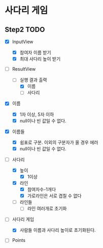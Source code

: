 # 사다리 게임

## Step2 TODO
- [X] InputView
  - [X] 참여자 이름 받기
  - [X] 최대 사다리 높이 받기  

- [ ] ResultView
  - [ ] 실행 결과 출력
    - [X] 이름
    - [ ] 사다리

- [X] 이름
  - [X] 1자 이상, 5자 이하
  - [X] null이나 빈 값일 수 없다.
- [X] 이름들
  - [X] 쉼표로 구분. 이외의 구분자가 올 경우 에러
  - [X] null이나 빈 값일 수 없다.

- [ ] 사다리
  - [X] 높이
    - [x] 1이상
  - [X] 라인
    - [X] 참여자수-1개다
    - [X] 가로라인은 서로 겹칠 수 없다
  - [ ] 라인들
    - [ ] 라인 여러개로 초기화

- [ ] 사다리 게임
  - [X] 사람들 이름과 사다리 높이로 초기화된다.

- [ ] Points

 